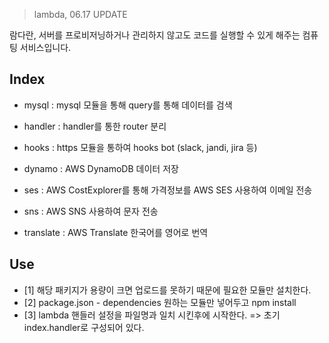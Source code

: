 > lambda, 06.17 UPDATE

람다란, 서버를 프로비저닝하거나 관리하지 않고도 코드를 실행할 수 있게 해주는 컴퓨팅 서비스입니다.

Index
--------

* mysql : mysql 모듈을 통해 query를 통해 데이터를 검색

* handler : handler를 통한 router 분리

* hooks : https 모듈을 통하여 hooks bot (slack, jandi, jira 등)

* dynamo : AWS DynamoDB 데이터 저장

* ses : AWS CostExplorer를 통해 가격정보를 AWS SES 사용하여 이메일 전송

* sns : AWS SNS 사용하여 문자 전송

* translate : AWS Translate 한국어를 영어로 번역 

Use
--------

* [1] 해당 패키지가 용량이 크면 업로드를 못하기 때문에 필요한 모듈만 설치한다.
* [2] package.json - dependencies 원하는 모듈만 넣어두고 npm install
* [3] lambda 핸들러 설정을 파일명과 일치 시킨후에 시작한다. => 초기 index.handler로 구성되어 있다.
